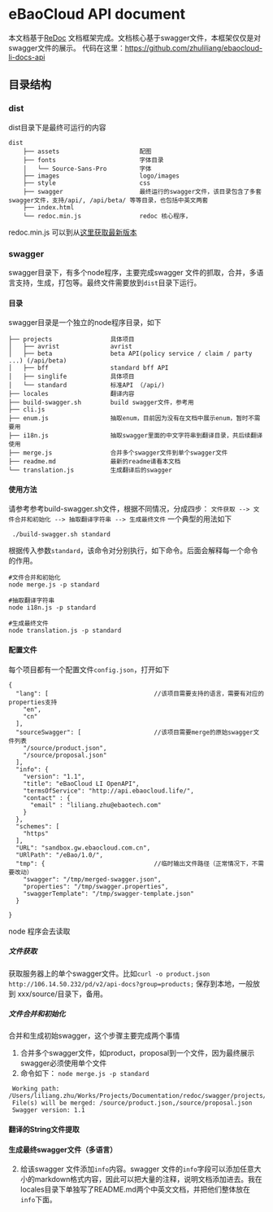 # eBaoCloud API document
本文档基于[ReDoc](https://github.com/Rebilly/ReDoc) 文档框架完成。文档核心基于swagger文件，本框架仅仅是对swagger文件的展示。
代码在这里：https://github.com/zhuliliang/ebaocloud-li-docs-api
## 目录结构

### dist
dist目录下是最终可运行的内容
```
dist
    ├── assets                      配图
    ├── fonts                       字体目录
    │   └── Source-Sans-Pro         字体
    ├── images                      logo/images
    ├── style                       css
    ├── swagger                     最终运行的swagger文件，该目录包含了多套swagger文件，支持/api/, /api/beta/ 等等目录，也包括中英文两套
    ├── index.html
    └── redoc.min.js                redoc 核心程序，
```
redoc.min.js 可以到从[这里获取最新版本](https://rebilly.github.io/ReDoc/releases/latest/redoc.min.js)
### swagger
swagger目录下，有多个node程序，主要完成swagger 文件的抓取，合并，多语言支持，生成，打包等。最终文件需要放到```dist```目录下运行。
#### 目录
swagger目录是一个独立的node程序目录，如下
```
├── projects                具体项目
│   ├── avrist              avrist
│   ├── beta                beta API(policy service / claim / party ...) (/api/beta)
│   ├── bff                 standard bff API
│   ├── singlife            具体项目
│   └── standard            标准API （/api/)
├── locales                 翻译内容
├── build-swagger.sh        build swagger文件，参考用
├── cli.js
├── enum.js                 抽取enum，目前因为没有在文档中展示enum，暂时不需要用
├── i18n.js                 抽取swagger里面的中文字符串到翻译目录，共后续翻译使用
├── merge.js                合并多个swagger文件到单个swagger文件
├── readme.md               最新的readme请看本文档
└── translation.js          生成翻译后的swagger
```
#### 使用方法
请参考参考build-swagger.sh文件，根据不同情况，分成四步：
```文件获取 --> 文件合并和初始化 --> 抽取翻译字符串 --> 生成最终文件```
一个典型的用法如下
```
 ./build-swagger.sh standard
```
根据传入参数```standard```，该命令对分别执行，如下命令。后面会解释每一个命令的作用。
```
#文件合并和初始化
node merge.js -p standard

#抽取翻译字符串
node i18n.js -p standard

#生成最终文件
node translation.js -p standard

```
#### 配置文件
每个项目都有一个配置文件```config.json```，打开如下
```
{
  "lang": [                             //该项目需要支持的语言，需要有对应的properties支持
    "en",
    "cn"
  ],
  "sourceSwagger": [                    //该项目需要merge的原始swagger文件列表
    "/source/product.json",
    "/source/proposal.json"
  ],
  "info": {
    "version": "1.1",
    "title": "eBaoCloud LI OpenAPI",
    "termsOfService": "http://api.ebaocloud.life/",
    "contact" : {
      "email" : "liliang.zhu@ebaotech.com"
    }
  },
  "schemes": [
    "https"
  ],
  "URL": "sandbox.gw.ebaocloud.com.cn",
  "URlPath": "/eBao/1.0/",
  "tmp": {                              //临时输出文件路径（正常情况下，不需要改动）
    "swagger": "/tmp/merged-swagger.json",
    "properties": "/tmp/swagger.properties",
    "swaggerTemplate": "/tmp/swagger-template.json"
  }

}

```
node 程序会去读取

##### 文件获取
获取服务器上的单个swagger文件。比如```curl -o product.json http://106.14.50.232/pd/v2/api-docs?group=products;``` 保存到本地，一般放到 xxx/source/目录下，备用。

##### 文件合并和初始化
合并和生成初始swagger，这个步骤主要完成两个事情
  1. 合并多个swagger文件，如product，proposal到一个文件，因为最终展示swagger必须使用单个文件
  2. 命令如下：
```node merge.js -p standard```
```
 Working path: /Users/liliang.zhu/Works/Projects/Documentation/redoc/swagger/projects/standard
 File(s) will be merged: /source/product.json,/source/proposal.json
 Swagger version: 1.1
```
#### 翻译的String文件提取

#### 生成最终swagger文件（多语言）

  2. 给该swagger 文件添加```info```内容。swagger 文件的```info```字段可以添加任意大小的markdown格式内容，因此可以把大量的注释，说明文档添加进去。我在locales目录下单独写了README.md两个中英文文档，并把他们整体放在```info```下面。
